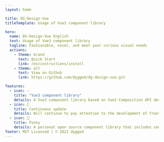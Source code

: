 ```yaml
---
layout: home

title: DG-Design-Vue 
titleTemplate: Usage of Vue3 component library

hero:
  name: DG-Design-Vue English
  text: Usage of Vue3 component library
  tagline: Fashionable, novel, and meet your curious visual needs
  actions:
    - theme: brand
      text: Quick Start
      link: /en/instructions/install
    - theme: alt
      text: View on Github
      link: https://github.com/dyggod/dg-design-vue.git

features:
  - icon: 💡
    title: "Vue3 component library"
    details: A Vue3 component library based on Vue3 Composition API development
  - icon: 🧰
    title: Continuous update
    details: Will continue to pay attention to the development of front-end technology and update the component library
  - icon: 🤣
    title: Funny
    details: A personal open source component library that includes some funny and funny components, welcome to use
footer: MIT Licensed | © 2022 dyggod
---
```

